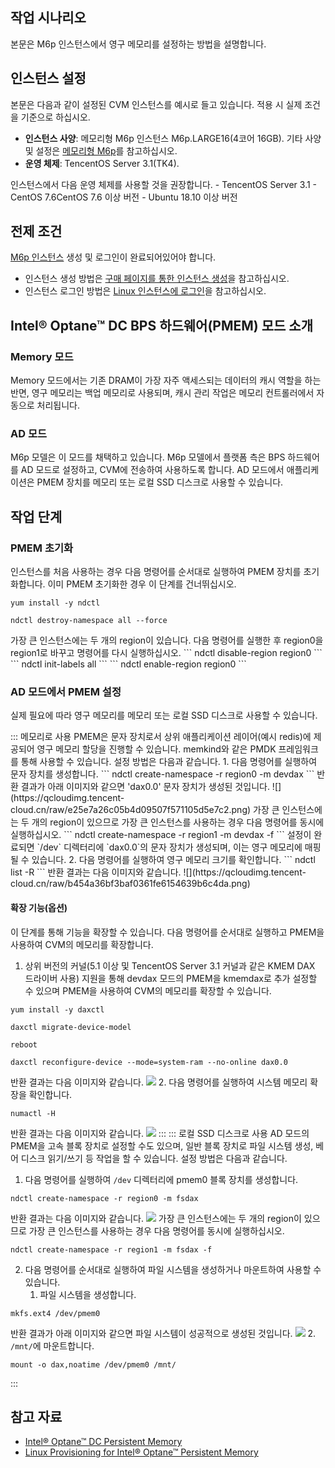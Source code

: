 ## 작업 시나리오
본문은 M6p 인스턴스에서 영구 메모리를 설정하는 방법을 설명합니다.


## 인스턴스 설정
본문은 다음과 같이 설정된 CVM 인스턴스를 예시로 들고 있습니다. 적용 시 실제 조건을 기준으로 하십시오.
 - **인스턴스 사양**: 메모리형 M6p 인스턴스 M6p.LARGE16(4코어 16GB). 기타 사양 및 설정은 [메모리형 M6p](https://intl.cloud.tencent.com/document/product/213/11518)를 참고하십시오.
 - **운영 체제**: TencentOS Server 3.1(TK4).
<dx-alert infotype="explain" title="">
인스턴스에서 다음 운영 체제를 사용할 것을 권장합니다.
 - TencentOS Server 3.1
 - CentOS 7.6CentOS 7.6 이상 버전
 - Ubuntu 18.10 이상 버전
</dx-alert>

## 전제 조건
[M6p 인스턴스](https://intl.cloud.tencent.com/document/product/213/11518) 생성 및 로그인이 완료되어있어야 합니다.
- 인스턴스 생성 방법은 [구매 페이지를 통한 인스턴스 생성](https://intl.cloud.tencent.com/document/product/213/4855)을 참고하십시오.
- 인스턴스 로그인 방법은 [Linux 인스턴스에 로그인](https://intl.cloud.tencent.com/document/product/213/5436)을 참고하십시오.


## Intel® Optane™ DC BPS 하드웨어(PMEM) 모드 소개

### Memory 모드
Memory 모드에서는 기존 DRAM이 가장 자주 액세스되는 데이터의 캐시 역할을 하는 반면, 영구 메모리는 백업 메모리로 사용되며, 캐시 관리 작업은 메모리 컨트롤러에서 자동으로 처리됩니다.

### AD 모드
M6p 모델은 이 모드를 채택하고 있습니다. M6p 모델에서 플랫폼 측은 BPS 하드웨어를 AD 모드로 설정하고, CVM에 전송하여 사용하도록 합니다. AD 모드에서 애플리케이션은 PMEM 장치를 메모리 또는 로컬 SSD 디스크로 사용할 수 있습니다.


## 작업 단계

### PMEM 초기화
인스턴스를 처음 사용하는 경우 다음 명령어를 순서대로 실행하여 PMEM 장치를 초기화합니다. 이미 PMEM 초기화한 경우 이 단계를 건너뛰십시오.
```
yum install -y ndctl
```
```
ndctl destroy-namespace all --force
```
<dx-alert infotype="explain" title="">
가장 큰 인스턴스에는 두 개의 region이 있습니다. 다음 명령어를 실행한 후 region0을 region1로 바꾸고 명령어를 다시 실행하십시오.
</dx-alert>
```
ndctl disable-region region0
```
```
ndctl init-labels all
```
```
ndctl enable-region region0
```

### AD 모드에서 PMEM 설정

실제 필요에 따라 영구 메모리를 메모리 또는 로컬 SSD 디스크로 사용할 수 있습니다.

<dx-tabs>
::: 메모리로 사용
PMEM은 문자 장치로서 상위 애플리케이션 레이어(예시 redis)에 제공되어 영구 메모리 할당을 진행할 수 있습니다. memkind와 같은 PMDK 프레임워크를 통해 사용할 수 있습니다. 설정 방법은 다음과 같습니다. 
1. 다음 명령어를 실행하여 문자 장치를 생성합니다.
```
ndctl create-namespace -r region0 -m devdax
```
반환 결과가 아래 이미지와 같으면 'dax0.0' 문자 장치가 생성된 것입니다.
![](https://qcloudimg.tencent-cloud.cn/raw/e25e7a26c05b4d09507f571105d5e7c2.png)
가장 큰 인스턴스에는 두 개의 region이 있으므로 가장 큰 인스턴스를 사용하는 경우 다음 명령어를 동시에 실행하십시오.
```
ndctl create-namespace -r region1 -m devdax -f
```
설정이 완료되면 `/dev` 디렉터리에 `dax0.0`의 문자 장치가 생성되며, 이는 영구 메모리에 매핑될 수 있습니다.
2. 다음 명령어를 실행하여 영구 메모리 크기를 확인합니다.
```
ndctl list -R
```
반환 결과는 다음 이미지와 같습니다.
![](https://qcloudimg.tencent-cloud.cn/raw/b454a36bf3baf0361fe6154639b6c4da.png)


#### 확장 기능(옵션)
이 단계를 통해 기능을 확장할 수 있습니다. 다음 명령어를 순서대로 실행하고 PMEM을 사용하여 CVM의 메모리를 확장합니다.
1. 상위 버전의 커널(5.1 이상 및 TencentOS Server 3.1 커널과 같은 KMEM DAX 드라이버 사용) 지원을 통해 devdax 모드의 PMEM을 kmemdax로 추가 설정할 수 있으며 PMEM을 사용하여 CVM의 메모리를 확장할 수 있습니다.
```
yum install -y daxctl
```
```
daxctl migrate-device-model
```
```
reboot
```
```
daxctl reconfigure-device --mode=system-ram --no-online dax0.0
```
반환 결과는 다음 이미지와 같습니다.
![](https://qcloudimg.tencent-cloud.cn/raw/6cc731b4e6e08be343c284683ac75721.png)
2. 다음 명령어를 실행하여 시스템 메모리 확장을 확인합니다.
```
numactl -H
```
반환 결과는 다음 이미지와 같습니다.
![](https://qcloudimg.tencent-cloud.cn/raw/6cbeee0aeb1bf7d4527297d5eaa747bc.png)
:::
::: 로컬 SSD 디스크로 사용
AD 모드의 PMEM을 고속 블록 장치로 설정할 수도 있으며, 일반 블록 장치로 파일 시스템 생성, 베어 디스크 읽기/쓰기 등 작업을 할 수 있습니다. 설정 방법은 다음과 같습니다.
1. 다음 명령어를 실행하여 `/dev` 디렉터리에 pmem0 블록 장치를 생성합니다.
```
ndctl create-namespace -r region0 -m fsdax
```
반환 결과는 다음 이미지와 같습니다.
![](https://qcloudimg.tencent-cloud.cn/raw/010dbd1f35b3dfdff08d39546f0ce06e.png)
가장 큰 인스턴스에는 두 개의 region이 있으므로 가장 큰 인스턴스를 사용하는 경우 다음 명령어를 동시에 실행하십시오.
```
ndctl create-namespace -r region1 -m fsdax -f
```
2. 다음 명령어를 순서대로 실행하여 파일 시스템을 생성하거나 마운트하여 사용할 수 있습니다.
    1. 파일 시스템을 생성합니다.
```
mkfs.ext4 /dev/pmem0
```
반환 결과가 아래 이미지와 같으면 파일 시스템이 성공적으로 생성된 것입니다.
![](https://qcloudimg.tencent-cloud.cn/raw/e1c39d0122b4d6bff535d22dd9af0c18.png)
    2. `/mnt/`에 마운트합니다.
```
mount -o dax,noatime /dev/pmem0 /mnt/
```


:::
</dx-tabs>






## 참고 자료
- [Intel® Optane™ DC Persistent Memory](https://www.intel.com/content/dam/support/us/en/documents/memory-and-storage/data-center-persistent-mem/Intel-Optane-DC-Persistent-Memory-Quick-Start-Guide.pdf)
- [Linux Provisioning for Intel® Optane™ Persistent Memory](https://www.intel.com/content/www/us/en/developer/articles/technical/qsg-part2-linux-provisioning-with-optane-pmem.html)
